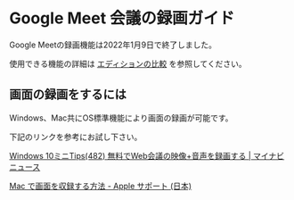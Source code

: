 # Google Meet 会議の録画ガイド
Google Meetの録画機能は2022年1月9日で終了しました。

使用できる機能の詳細は [エディションの比較](https://edu.google.com/intl/ALL_jp/products/workspace-for-education/editions/) を参照してください。



## 画面の録画をするには

Windows、Mac共にOS標準機能により画面の録画が可能です。

下記のリンクを参考にお試し下さい。

[Windows 10ミニTips\(482\) 無料でWeb会議の映像\+音声を録画する \| マイナビニュース](https://news.mynavi.jp/article/win10tips-482/)

[Mac で画面を収録する方法 \- Apple サポート \(日本\)](https://support.apple.com/ja-jp/HT208721)

